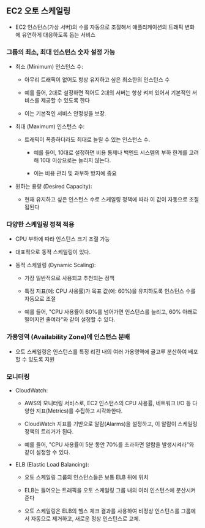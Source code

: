 ## EC2 오토 스케일링

- EC2 인스턴스(가상 서버)의 수를 자동으로 조절해서 애플리케이션의 트래픽 변화에 유연하게 대응하도록 돕는 서비스

### 그룹의 최소, 최대 인스턴스 숫자 설정 가능

- 최소 (Minimum) 인스턴스 수:

  - 아무리 트래픽이 없어도 항상 유지하고 싶은 최소한의 인스턴스 수

  - 예를 들어, 2대로 설정하면 적어도 2대의 서버는 항상 켜져 있어서 기본적인 서비스를 제공할 수 있도록 한다

  - 이는 기본적인 서비스 안정성을 보장.

- 최대 (Maximum) 인스턴스 수:

  - 트래픽이 폭증하더라도 최대로 늘릴 수 있는 인스턴스 수.

    - 예를 들어, 10대로 설정하면 비용 통제나 백엔드 시스템의 부하 한계를 고려해 10대 이상으로는 늘리지 않는다.

    - 이는 비용 관리 및 과부하 방지에 중요

- 원하는 용량 (Desired Capacity):

  - 현재 유지하고 싶은 인스턴스 수로 스케일링 정책에 따라 이 값이 자동으로 조절됩된다

### 다양한 스케일링 정책 적용

- CPU 부하에 따라 인스턴스 크기 조절 가능

- 대표적으로 동적 스케일링이 있다.

- 동적 스케일링 (Dynamic Scaling):

  - 가장 일반적으로 사용되고 추천되는 정책

  - 특정 지표(예: CPU 사용률)가 목표 값(예: 60%)을 유지하도록 인스턴스 수를 자동으로 조절

  - 예를 들어, "CPU 사용률이 60%를 넘어가면 인스턴스를 늘리고, 60% 아래로 떨어지면 줄여라"와 같이 설정할 수 있다.

### 가용영역 (Availability Zone)에 인스턴스 분배

- 오토 스케일링은 인스턴스를 특정 리전 내의 여러 가용영역에 골고루 분산하여 배포할 수 있도록 지원

### 모니터링

- CloudWatch:

  - AWS의 모니터링 서비스로, EC2 인스턴스의 CPU 사용률, 네트워크 I/O 등 다양한 지표(Metrics)를 수집하고 시각화한다.

  - CloudWatch 지표를 기반으로 알람(Alarms)을 설정하고, 이 알람이 스케일링 정책의 트리거가 된다.

  - 예를 들어, "CPU 사용률이 5분 동안 70%를 초과하면 알람을 발생시켜라"와 같이 설정할 수 있다.

- ELB (Elastic Load Balancing):

  - 오토 스케일링 그룹의 인스턴스들은 보통 ELB 뒤에 위치

  - ELB는 들어오는 트래픽을 오토 스케일링 그룹 내의 여러 인스턴스에 분산시켜 준다

  - 오토 스케일링은 ELB의 헬스 체크 결과를 사용하여 비정상 인스턴스를 그룹에서 자동으로 제거하고, 새로운 정상 인스턴스로 교체.
